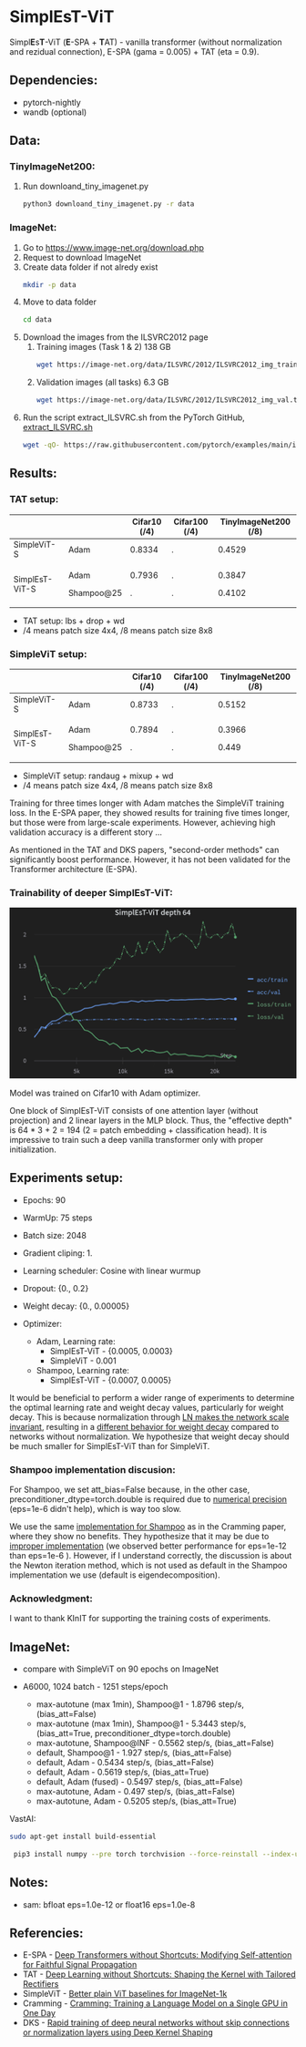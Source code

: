 
# SimplEsT-ViT
Simpl**E**s**T**-ViT (**E**-SPA + **T**AT) - vanilla transformer (without normalization and rezidual connection), E-SPA (gama = 0.005) + TAT (eta = 0.9).

## Dependencies:
* pytorch-nightly
* wandb (optional)

## Data:

### TinyImageNet200:
1. Run downloand_tiny_imagenet.py
    ```bash
    python3 downloand_tiny_imagenet.py -r data
    ```

### ImageNet:
1. Go to https://www.image-net.org/download.php
2. Request to download ImageNet 
3. Create data folder if not alredy exist
    ```bash 
    mkdir -p data
    ```
4. Move to data folder 
    ```bash
    cd data
    ``` 
5. Download the images from the ILSVRC2012 page
    1. Training images (Task 1 & 2) 138 GB 
        ```bash 
        wget https://image-net.org/data/ILSVRC/2012/ILSVRC2012_img_train.tar
        ```
    2. Validation images (all tasks) 6.3 GB
        ```bash 
        wget https://image-net.org/data/ILSVRC/2012/ILSVRC2012_img_val.tar
        ```
6. Run the script extract_ILSVRC.sh from the PyTorch GitHub, [extract_ILSVRC.sh](https://github.com/pytorch/examples/blob/main/imagenet/extract_ILSVRC.sh) 
    ```bash
    wget -qO- https://raw.githubusercontent.com/pytorch/examples/main/imagenet/extract_ILSVRC.sh | bash
    ```


## Results:

### **TAT setup:**
|                |        | Cifar10 (/4) | Cifar100 (/4) | TinyImageNet200 (/8) 
| ---            | ---    | ---       | ---      | ---  |
| SimpleViT-S    | Adam   |  0.8334  |   .      | 0.4529|
| SimplEsT-ViT-S | <p> Adam <p> Shampoo@25 | <p>0.7936 <p>. |  <p>. <p>. | <p>0.3847 <p>0.4102|
* TAT setup: lbs + drop + wd
* /4 means patch size 4x4, /8 means patch size 8x8

### **SimpleViT setup:**
|                |        | Cifar10 (/4)   | Cifar100 (/4) | TinyImageNet200 (/8) 
| ---            | ---    | ---       | ---      | ---  |
| SimpleViT-S    | Adam   |  0.8733   |   .      | 0.5152|
| SimplEsT-ViT-S | <p> Adam <p> Shampoo@25 | <p>0.7894 <p>. |  <p>. <p>. | <p>0.3966 <p>0.449 |
* SimpleViT setup: randaug + mixup + wd
* /4 means patch size 4x4, /8 means patch size 8x8

Training for three times longer with Adam matches the SimpleViT training loss. In the E-SPA paper, they showed results for training five times longer, but those were from large-scale experiments. However, achieving high validation accuracy is a different story ...

As mentioned in the TAT and DKS papers, "second-order methods" can significantly boost performance. However, it has not been validated for the Transformer architecture (E-SPA).
### **Trainability of deeper SimplEsT-ViT:**
![SimplEsT-ViT depth 64](assests/trainability.png)<figcaption>Model was trained on Cifar10 with Adam optimizer.</figcaption>

One block of SimplEsT-ViT consists of one attention layer (without projection) and 2 linear layers in the MLP block. Thus, the "effective depth" is 64 * 3 + 2 = 194 (2 = patch embedding + classification head). It is impressive to train such a deep vanilla transformer only with proper initialization.

## Experiments setup:
* Epochs: 90
* WarmUp: 75 steps
* Batch size: 2048
* Gradient cliping: 1.
* Learning scheduler: Cosine with linear wurmup
* Dropout: {0., 0.2}
* Weight decay: {0., 0.00005}

* Optimizer: 
    * Adam, Learning rate:
        * SimplEsT-ViT - {0.0005, 0.0003} 
        * SimpleViT - 0.001
    * Shampoo, Learning rate:
        * SimplEsT-ViT - {0.0007, 0.0005} 
        

It would be beneficial to perform a wider range of experiments to determine the optimal learning rate and weight decay values, particularly for weight decay. This is because normalization through [LN makes the network scale invariant](https://arxiv.org/pdf/1607.06450.pdf), resulting in a [different behavior for weight decay](https://www.cs.toronto.edu/~rgrosse/courses/csc2541_2022/readings/L05_normalization.pdf) compared to networks without normalization. We hypothesize that weight decay should be much smaller for SimplEsT-ViT than for SimpleViT.

### Shampoo implementation discusion:
For Shampoo, we set att_bias=False because, in the other case, preconditioner_dtype=torch.double is required due to [numerical precision](https://twitter.com/_arohan_/status/1609757568565481483) (eps=1e-6 didn't help), which is way too slow.

We use the same [implementation for Shampoo](https://github.com/facebookresearch/optimizers/tree/main/distributed_shampoo) as in the Cramming paper, where they show no benefits. They hypothesize that it may be due to [improper implementation](https://twitter.com/_arohan_/status/1608577721818546176) (we observed better performance for eps=1e-12 than eps=1e-6
). However, if I understand correctly, the discussion is about the Newton iteration method, which is not used as default in the Shampoo implementation we use (default is eigendecomposition).
### Acknowledgment: 
I want to thank KInIT for supporting the training costs of experiments.

## ImageNet:
* compare with SimpleViT on 90 epochs on ImageNet
* A6000, 1024 batch - 1251 steps/epoch

    * max-autotune (max 1min), Shampoo@1 - 1.8796 step/s, (bias_att=False)
    * max-autotune (max 1min), Shampoo@1 - 5.3443 step/s, (bias_att=True, preconditioner_dtype=torch.double)
    * max-autotune, Shampoo@INF - 0.5562 step/s, (bias_att=False)
    * default, Shampoo@1 - 1.927 step/s, (bias_att=False)
    * default, Adam - 0.5434 step/s, (bias_att=False)
    * default, Adam - 0.5619 step/s, (bias_att=True)
    * default, Adam (fused) - 0.5497 step/s, (bias_att=False)
    * max-autotune, Adam - 0.497 step/s, (bias_att=False)
    * max-autotune, Adam - 0.5205 step/s, (bias_att=True)



VastAI:
```bash
sudo apt-get install build-essential
```
```bash
 pip3 install numpy --pre torch torchvision --force-reinstall --index-url https://download.pytorch.org/whl/nightly/cu117
```


## Notes:
* sam: bfloat eps=1.0e-12 or float16 eps=1.0e-8

## Referencies: 
* E-SPA - [Deep Transformers without Shortcuts: Modifying Self-attention for Faithful Signal Propagation ](https://openreview.net/forum?id=NPrsUQgMjKK)
* TAT - [Deep Learning without Shortcuts: Shaping the Kernel with Tailored Rectifiers](https://arxiv.org/abs/2203.08120)
* SimpleViT - [Better plain ViT baselines for ImageNet-1k](https://arxiv.org/abs/2205.01580)
* Cramming - [Cramming: Training a Language Model on a Single GPU in One Day](https://arxiv.org/abs/2212.14034)
* DKS - [Rapid training of deep neural networks without skip connections or normalization layers using Deep Kernel Shaping](https://arxiv.org/abs/2110.01765)